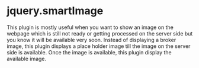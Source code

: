 # jquery.smartImage
This plugin is mostly useful when you want to show an image on the webpage which is still not ready or getting processed on the server side but you know it will be available very soon. Instead of displaying a broker image, this plugin displays a place holder image till the image on the server side is available. Once the image is available, this plugin display the available image.
